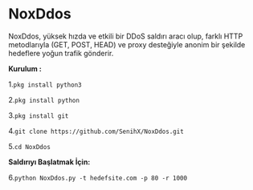 # NoxDdos
NoxDdos, yüksek hızda ve etkili bir DDoS saldırı aracı olup, farklı HTTP metodlarıyla (GET, POST, HEAD) ve proxy desteğiyle anonim bir şekilde hedeflere yoğun trafik gönderir.

**Kurulum :**

 1.`pkg install python3`
 
 2.`pkg install python`
 
 3.`pkg install git`
 
 4.`git clone https://github.com/SenihX/NoxDdos.git`
 
 5.`cd NoxDdos`

**Saldırıyı Başlatmak İçin:** 

 6.`python NoxDdos.py -t hedefsite.com -p 80 -r 1000`
